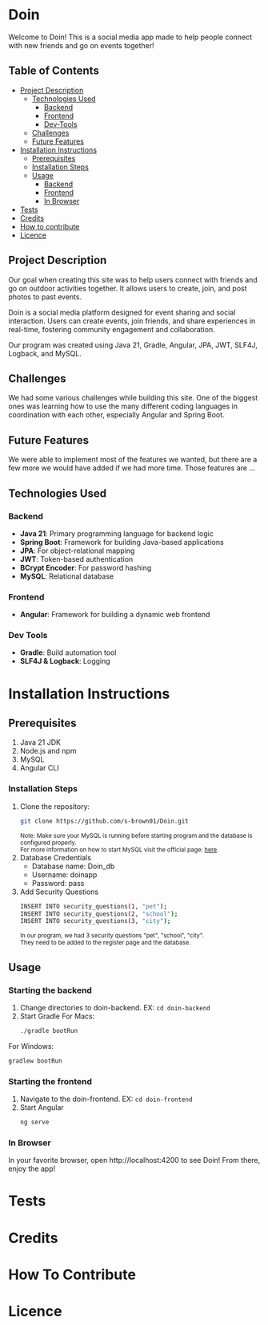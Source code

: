 # Doin

Welcome to Doin! This is a social media app made to help people connect with new friends and go on events together!

## Table of Contents
- [Project Description](#project-description)
   - [Technologies Used](#technologies-used)
     - [Backend](#backend)
     - [Frontend](#frontend)
     - [Dev-Tools](#dev-tools)
   - [Challenges](#challenges)
   - [Future Features](#future-features)
- [Installation Instructions](#installation-instructions)
   - [Prerequisites](#prerequisites)
   - [Installation Steps](#installation-steps)
   - [Usage](#usage)
     - [Backend](#starting-the-backend)
     - [Frontend](#starting-the-frontend)
     - [In Browser](#in-browser)
- [Tests](#tests)
- [Credits](#credits)
- [How to contribute](#how-to-contribute)
- [Licence](#licence)

## Project Description
Our goal when creating this site was to help users connect with friends and go on 
outdoor activities together. It allows users to create, join, and post photos to past events. 

Doin is a social media platform designed for event sharing and social interaction.
Users can create events, join friends, and share experiences in real-time,
fostering community engagement and collaboration.

Our program was created using Java 21, Gradle, Angular, JPA, JWT, SLF4J, Logback, and MySQL.


## Challenges
We had some various challenges while building this site. One of the biggest ones was learning how to use the many 
different coding languages in coordination with each other, especially Angular and Spring Boot. 

## Future Features
We were able to implement most of the features we wanted, but there are a few more we would have added if we 
had more time. Those features are ...

## Technologies Used

### Backend
- **Java 21**: Primary programming language for backend logic
- **Spring Boot**: Framework for building Java-based applications
- **JPA**: For object-relational mapping
- **JWT**: Token-based authentication
- **BCrypt Encoder**: For password hashing
- **MySQL**: Relational database

### Frontend
- **Angular**: Framework for building a dynamic web frontend

### Dev Tools
- **Gradle**: Build automation tool
- **SLF4J & Logback**: Logging


# Installation Instructions
## Prerequisites
<ol>
  <li>Java 21 JDK</li>
  <li>Node.js and npm</li>
  <li>MySQL</li>
  <li>Angular CLI</li>
</ol>

### Installation Steps
1. Clone the repository:
   ```bash
   git clone https://github.com/s-brown01/Doin.git
   ```
   <small>
      Note: Make sure your MySQL is running before starting program and the database is configured properly. <BR>
      For more information on how to start MySQL visit the official page: 
        <a href="https://dev.mysql.com/doc/mysql-getting-started/en/">here</a>.
   </small>
2. Database Credentials
   - Database name: Doin_db
   - Username: doinapp
   - Password: pass
3. Add Security Questions <BR>
   ```bash
   INSERT INTO security_questions(1, "pet");
   INSERT INTO security_questions(2, "school");
   INSERT INTO security_questions(3, "city"); 
   ```
   <small>
   In our program, we had 3 security questions "pet", "school", "city". <BR>
   They need to be added to the register page and the database. 
   </small>

## Usage
### Starting the backend
1. Change directories to doin-backend. EX: `cd doin-backend`
2. Start Gradle
   For Macs:
   ```bash
   ./gradle bootRun
   ```
  For Windows:
  ```bash
  gradlew bootRun
  ```
### Starting the frontend
1. Navigate to the doin-frontend. EX: `cd doin-frontend`
2. Start Angular
   ```bash
   ng serve
   ```
### In Browser
In your favorite browser, open http://localhost:4200 to see Doin! From there, enjoy the app!

# Tests


# Credits


# How To Contribute


# Licence